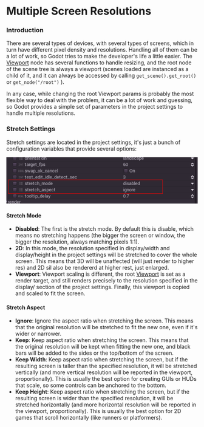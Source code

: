 # Multiple Screen Resolutions

### Introduction

There are several types of devices, with several types of screens, which in turn have different pixel density and resolutions. Handling all of them can be a lot of work, so Godot tries to make the developer's life a little easier. The [Viewport](class_vewport) node has several functions to handle resizing, and the root node of the scene tree is always a viewport (scenes loaded are instanced as a child of it, and it can always be accessed by calling `get_scene().get_root()` or `get_node("/root")` ). 

In any case, while changing the root Viewport params is probably the most flexible way to deal with the problem, it can be a lot of work and guessing, so Godot provides a simple set of parameters in the project settings to handle multiple resolutions.

### Stretch Settings

Stretch settings are located in the project settings, it's just a bunch of configuration variables that provide several options:

<p align="center"><img src="images/stretch.png"></p>

#### Stretch Mode

* **Disabled**: The first is the stretch mode. By default this is disable, which means no stretching happens (the bigger the screen or window, the bigger the resolution, always matching pixels 1:1).
* **2D**: In this mode, the resolution specified in display/width and display/height in the project settings will be stretched to cover the whole screen. This means that 3D will be unaffected (will just render to higher res) and 2D sil also be rendererd at higher rest, just enlarged.
* **Viewport**: Viewport scaling is different, the root [Viewport](class_viewport) is set as a render  target, and still renders precisely to the resolution specified in the display/ section of the project settings. Finally, this viewport is copied and scaled to fit the screen. 

#### Stretch Aspect

* **Ignore**: Ignore the aspect ratio when stretching the screen. This means that the original resolution will be stretched to fit the new one, even if it's wider or narrower.
* **Keep**: Keep aspect ratio when stretching the screen. This means that the original resolution will be kept when fitting the new one, and black bars will be added to the sides or the top/bottom of the screen.
* **Keep Width**: Keep aspect ratio when stretching the screen, but if the resulting screen is taller than the specified resolution, it will be stretched vertically (and more vertical resolution will be reported in the viewport, proportionally). This is usually the best option for creating GUIs or HUDs that scale, so some controls can be anchored to the bottom.
* **Keep Height**: Keep aspect ratio when stretching the screen, but if the resulting screen is wider than the specified resolution, it will be stretched horizontally (and more horizontal resolution will be reported in the viewport, proportionally). This is usually the best option for 2D games that scroll horizontally (like runners or platformers).

